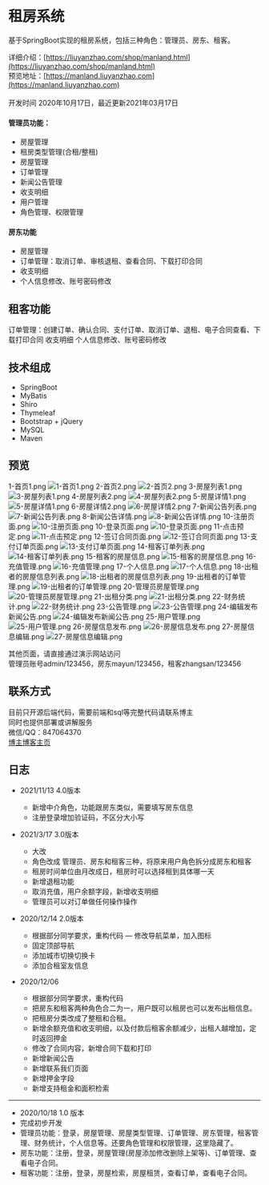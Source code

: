 # 租房系统
基于SpringBoot实现的租房系统，包括三种角色：管理员、房东、租客。


详细介绍：[https://liuyanzhao.com/shop/manland.html](https://liuyanzhao.com/shop/manland.html) <br/>
预览地址：[https://manland.liuyanzhao.com](https://manland.liuyanzhao.com)  <br/> <br/>
开发时间 2020年10月17日，最近更新2021年03月17日 <br/>


#### 管理员功能：
- 房屋管理
- 租房类型管理(合租/整租)
- 房屋管理
- 订单管理
- 新闻公告管理
- 收支明细
- 用户管理
- 角色管理、权限管理

#### 房东功能
- 房屋管理
- 订单管理：取消订单、审核退租、查看合同、下载打印合同
- 收支明细
- 个人信息修改、账号密码修改

## 租客功能
订单管理：创建订单、确认合同、支付订单、取消订单、退租、电子合同查看、下载打印合同
收支明细
个人信息修改、账号密码修改



## 技术组成
- SpringBoot
- MyBatis
- Shiro
- Thymeleaf
- Bootstrap + jQuery
- MySQL
- Maven


## 预览
1-首页1.png
![1-首页1.png](img/1-首页1.png)
2-首页2.png
![2-首页2.png](img/2-首页2.png)
3-房屋列表1.png
![3-房屋列表1.png](img/3-房屋列表1.png)
4-房屋列表2.png
![4-房屋列表2.png](img/4-房屋列表2.png)
5-房屋详情1.png
![5-房屋详情1.png](img/5-房屋详情1.png)
6-房屋详情2.png
![6-房屋详情2.png](img/6-房屋详情2.png)
7-新闻公告列表.png
![7-新闻公告列表.png](img/7-新闻公告列表.png)
8-新闻公告详情.png
![8-新闻公告详情.png](img/8-新闻公告详情.png)
10-注册页面.png
![10-注册页面.png](img/10-注册页面.png)
10-登录页面.png
![10-登录页面.png](img/10-登录页面.png)
11-点击预定.png
![11-点击预定.png](img/11-点击预定.png)
12-签订合同页面.png
![12-签订合同页面.png](img/12-签订合同页面.png)
13-支付订单页面.png
![13-支付订单页面.png](img/13-支付订单页面.png)
14-租客订单列表.png
![14-租客订单列表.png](img/14-租客订单列表.png)
15-租客的房屋信息.png
![15-租客的房屋信息.png](img/15-租客的房屋信息.png)
16-充值管理.png
![16-充值管理.png](img/16-充值管理.png)
17-个人信息.png
![17-个人信息.png](img/17-个人信息.png)
18-出租者的房屋信息列表.png
![18-出租者的房屋信息列表.png](img/18-出租者的房屋信息列表.png)
19-出租者的订单管理.png
![19-出租者的订单管理.png](img/19-出租者的订单管理.png)
20-管理员房屋管理.png
![20-管理员房屋管理.png](img/20-管理员房屋管理.png)
21-出租分类.png
![21-出租分类.png](img/21-出租分类.png)
22-财务统计.png
![22-财务统计.png](img/22-财务统计.png)
23-公告管理.png
![23-公告管理.png](img/23-公告管理.png)
24-编辑发布新闻公告.png
![24-编辑发布新闻公告.png](img/24-编辑发布新闻公告.png)
25-用户管理.png
![25-用户管理.png](img/25-用户管理.png)
26-房屋信息发布.png
![26-房屋信息发布.png](img/26-房屋信息发布.png)
27-房屋信息编辑.png
![27-房屋信息编辑.png](img/27-房屋信息编辑.png)



其他页面，请直接通过演示网站访问 <br/>
管理员账号admin/123456，房东mayun/123456，租客zhangsan/123456


## 联系方式
目前只开源后端代码，需要前端和sql等完整代码请联系博主 <br/>
同时也提供部署或讲解服务  <br/>
微信/QQ：847064370 <br/>
[博主博客主页](https://liuyanzhao.com) <br/>

## 日志

- 2021/11/13 4.0版本
    - 新增中介角色，功能跟房东类似，需要填写房东信息
    - 注册登录增加验证码，不区分大小写

- 2021/3/17  3.0版本
    - 大改
    - 角色改成 管理员、房东和租客三种，将原来用户角色拆分成房东和租客
    - 租房时间单位由月改成日，租房时可以选择租到具体哪一天
    - 新增退租功能
    - 取消充值，用户余额字段，新增收支明细
    - 管理员可以对订单做任何操作操作

- 2020/12/14 2.0版本
    - 根据部分同学要求，重构代码
    — 修改导航菜单，加入图标
    - 固定顶部导航
    - 添加城市切换切换卡
    - 添加合租室友信息
    
- 2020/12/06
    - 根据部分同学要求，重构代码
    - 把房东和租客两种角色合二为一，用户既可以租房也可以发布出租信息。 
    - 把租房分类改成了整租和合租。
    - 新增余额充值和收支明细，以及付款后租客余额减少，出租人越增加，定时返回押金
    - 修改了合同内容，新增合同下载和打印
    - 新增新闻公告
    - 新增联系我们页面
    - 新增押金字段
    - 新增支持租金和面积检索
<hr/>

- 2020/10/18 1.0 版本
- 完成初步开发
- 管理员功能：登录，房屋管理、房屋类型管理、订单管理、房东管理，租客管理、财务统计，个人信息等。还要角色管理和权限管理，这里隐藏了。
- 房东功能：注册，登录，房屋管理(房屋添加修改删除上架等)、订单管理、查看电子合同。
- 租客功能：注册，登录，房屋检索，房屋租赁，查看订单，查看电子合同。
